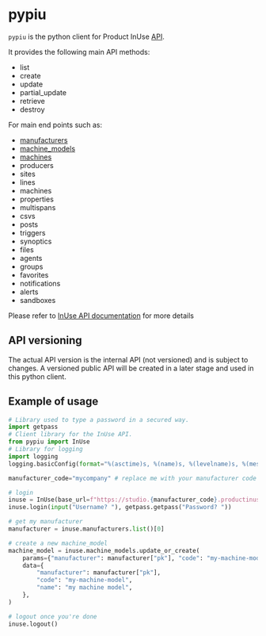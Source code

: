 # pypiu

`pypiu` is the python client for Product InUse [API](https://studio.demo.productinuse.com/docs/api).

It provides the following main API methods:

- list
- create
- update
- partial_update
- retrieve
- destroy

For main end points such as:

- [manufacturers](https://studio.demo.productinuse.com/docs/api#tag/Manufacturer)
- [machine_models](https://studio.demo.productinuse.com/docs/api#tag/Machine-Model)
- [machines](https://studio.demo.productinuse.com/docs/api#tag/Machine)
- producers
- sites
- lines
- machines
- properties
- multispans
- csvs
- posts
- triggers
- synoptics
- files
- agents
- groups
- favorites
- notifications
- alerts
- sandboxes

Please refer to [InUse API documentation](https://studio.demo.productinuse.com/docs/api) for more details

## API versioning

The actual API version is the internal API (not versioned) and is subject to changes. A versioned public API will be created in a later stage and used in this python client.

## Example of usage

```python
# Library used to type a password in a secured way.
import getpass
# Client library for the InUse API.
from pypiu import InUse
# Library for logging
import logging
logging.basicConfig(format="%(asctime)s, %(name)s, %(levelname)s, %(message)s", level=logging.INFO)

manufacturer_code="mycompany" # replace me with your manufacturer code

# login
inuse = InUse(base_url=f"https://studio.{manufacturer_code}.productinuse.com")
inuse.login(input("Username? "), getpass.getpass("Password? "))

# get my manufacturer
manufacturer = inuse.manufacturers.list()[0]

# create a new machine_model
machine_model = inuse.machine_models.update_or_create(
    params={"manufacturer": manufacturer["pk"], "code": "my-machine-model"},
    data={
        "manufacturer": manufacturer["pk"],
        "code": "my-machine-model",
        "name": "my machine model",
    },
)

# logout once you're done
inuse.logout()
```
